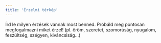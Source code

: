 ```yaml
---
title: 'Érzelmi térkép'
---
```

Írd le milyen érzések vannak most benned. Próbáld meg pontosan megfogalmazni miket érzel! (pl. öröm, szeretet, szomorúság, nyugalom, feszültség, szégyen, kiváncsiság...) 